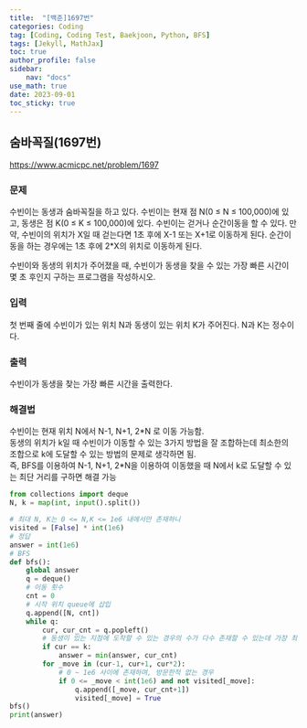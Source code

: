```yaml
---
title:  "[백준]1697번"
categories: Coding
tag: [Coding, Coding Test, Baekjoon, Python, BFS]
tags: [Jekyll, MathJax]
toc: true
author_profile: false
sidebar:
    nav: "docs"
use_math: true
date: 2023-09-01
toc_sticky: true
---
```


## 숨바꼭질(1697번)

<https://www.acmicpc.net/problem/1697>

### 문제

수빈이는 동생과 숨바꼭질을 하고 있다. 수빈이는 현재 점 N(0 ≤ N ≤ 100,000)에 있고, 동생은 점 K(0 ≤ K ≤ 100,000)에 있다. 수빈이는 걷거나 순간이동을 할 수 있다. 만약, 수빈이의 위치가 X일 때 걷는다면 1초 후에 X-1 또는 X+1로 이동하게 된다. 순간이동을 하는 경우에는 1초 후에 2*X의 위치로 이동하게 된다.

수빈이와 동생의 위치가 주어졌을 때, 수빈이가 동생을 찾을 수 있는 가장 빠른 시간이 몇 초 후인지 구하는 프로그램을 작성하시오.

### 입력

첫 번째 줄에 수빈이가 있는 위치 N과 동생이 있는 위치 K가 주어진다. N과 K는 정수이다.

### 출력

수빈이가 동생을 찾는 가장 빠른 시간을 출력한다.



### 해결법

수빈이는 현재 위치 N에서 N-1, N+1, 2*N 로 이동 가능함.   
동생의 위치가 k일 때 수빈이가 이동할 수 있는 3가지 방법을 잘 조합하는데 최소한의 조합으로 k에 도달할 수 있는 방법의 문제로 생각하면 됨.   
즉, BFS를 이용하여 N-1, N+1, 2\*N을 이용하여 이동했을 때 N에서 k로 도달할 수 있는 최단 거리를 구하면 해결 가능   

```python
from collections import deque
N, k = map(int, input().split())

# 최대 N, K는 0 <= N,K <= 1e6 내에서만 존재하니
visited = [False] * int(1e6)
# 정답
answer = int(1e6)
# BFS
def bfs():
    global answer
    q = deque()
    # 이동 횟수
    cnt = 0
    # 시작 위치 queue에 삽입
    q.append([N, cnt])
    while q:
        cur, cur_cnt = q.popleft()
        # 동생이 있는 지점에 도착할 수 있는 경우의 수가 다수 존재할 수 있는데 가장 최소 값을 선택
        if cur == k:
            answer = min(answer, cur_cnt)
        for _move in (cur-1, cur+1, cur*2):
            # 0 ~ 1e6 사이에 존재하며, 방문한적 없는 경우
            if 0 <= _move < int(1e6) and not visited[_move]:
                q.append([_move, cur_cnt+1])
                visited[_move] = True
bfs()
print(answer)
```


